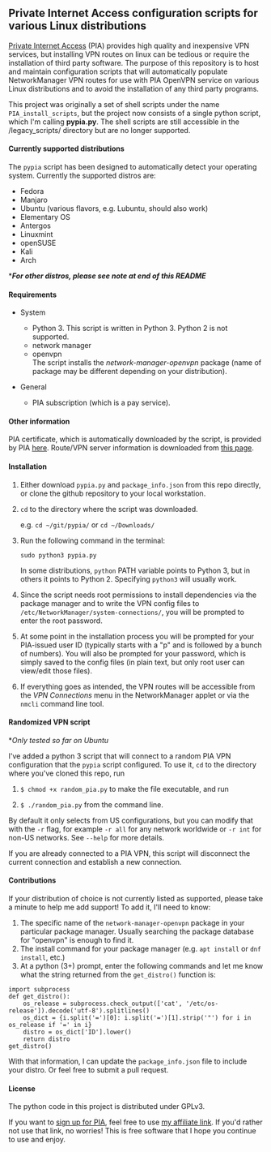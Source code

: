 ## Private Internet Access configuration scripts for various Linux distributions

[Private Internet Access](https://www.privateinternetaccess.com/pages/buy-vpn/pypia) (PIA) provides high quality and inexpensive VPN services, but installing VPN routes on linux can be tedious or require the installation of third party software. The purpose of this repository is to host and maintain configuration scripts that will automatically populate NetworkManager VPN routes for use with PIA OpenVPN service on various Linux distributions and to avoid the installation of any third party programs.

This project was originally a set of shell scripts under the name `PIA_install_scripts`, but the project now consists of a single python script, which I'm calling **pypia.py**. The shell scripts are still accessible in the /legacy_scripts/ directory but are no longer supported.

#### Currently supported distributions
The `pypia` script has been designed to automatically detect your operating system. Currently the supported distros are:
* Fedora
* Manjaro
* Ubuntu (various flavors, e.g. Lubuntu, should also work)
* Elementary OS
* Antergos
* Linuxmint
* openSUSE
* Kali
* Arch

****For other distros, please see note at end of this README***

#### Requirements
* System
  * Python 3. This script is written in Python 3. Python 2 is not supported.
  * network manager
  * openvpn  
The script installs the *network-manager-openvpn* package (name of package may be different depending on your distribution).

* General
  * PIA subscription (which is a pay service).

#### Other information
PIA certificate, which is automatically downloaded by the script, is provided by PIA [here](https://www.privateinternetaccess.com/openvpn/ca.crt).
Route/VPN server information is downloaded from [this page](https://www.privateinternetaccess.com/vpninfo/servers).

#### Installation
1. Either download `pypia.py` and `package_info.json` from this repo directly, or clone the github repository to your local workstation.
2. `cd` to the directory where the script was downloaded.   

   e.g. `cd ~/git/pypia/` or `cd ~/Downloads/`

3. Run the following command in the terminal:

   `sudo python3 pypia.py`

   In some distributions, `python` PATH variable points to Python 3, but in others it points to Python 2. Specifying `python3` will usually work.

4. Since the script needs root permissions to install dependencies via the package manager and to write the VPN config files to `/etc/NetworkManager/system-connections/`, you will be prompted to enter the root password.
5. At some point in the installation process you will be prompted for your PIA-issued user ID (typically starts with a "p" and is followed by a bunch of numbers). You will also be prompted for your password, which is simply saved to the config files (in plain text, but only root user can view/edit those files).
6. If everything goes as intended, the VPN routes will be accessible from the *VPN Connections* menu in the NetworkManager applet or via the `nmcli` command line tool.

#### Randomized VPN script
**Only tested so far on Ubuntu*

I've added a python 3 script that will connect to a random PIA VPN configuration that the `pypia` script configured. To use it, `cd` to the directory where you've cloned this repo, run

1. `$ chmod +x random_pia.py` to make the file executable, and run

2. `$ ./random_pia.py` from the command line.

By default it only selects from US configurations, but you can modify that with the `-r` flag, for example `-r all` for any network worldwide or `-r int` for non-US networks. See `--help` for more details.

If you are already connected to a PIA VPN, this script will disconnect the current connection and establish a new connection.

#### Contributions
If your distribution of choice is not currently listed as supported, please take a minute to help me add support! To add it, I'll need to know:

1. The specific name of the `network-manager-openvpn` package in your particular package manager. Usually searching the package database for "openvpn" is enough to find it.
2. The install command for your package manager (e.g. `apt install` or `dnf install`, etc.)
3. At a python (3+) prompt, enter the following commands and let me know what the string returned from the `get_distro()` function is:
```
import subprocess
def get_distro():
    os_release = subprocess.check_output(['cat', '/etc/os-release']).decode('utf-8').splitlines()
    os_dict = {i.split('=')[0]: i.split('=')[1].strip('"') for i in os_release if '=' in i}
    distro = os_dict['ID'].lower()
    return distro
get_distro()
```
With that information, I can update the `package_info.json` file to include your distro. Or feel free to submit a pull request.

#### License
The python code in this project is distributed under GPLv3.

If you want to [sign up for PIA](https://www.privateinternetaccess.com/pages/buy-vpn/pypia), feel free to use [my affiliate link](https://www.privateinternetaccess.com/pages/buy-vpn/pypia). If you'd rather not use that link, no worries! This is free software that I hope you continue to use and enjoy.
